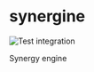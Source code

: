 synergine
=========

![Test integration](https://travis-ci.org/buxx/synergine.svg?branch=master "Test integration with Travis-ci")

Synergy engine 
